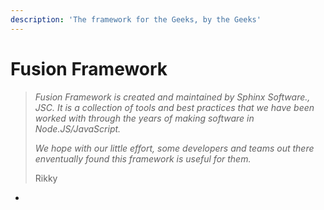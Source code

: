 ```yaml
---
description: 'The framework for the Geeks, by the Geeks'
---
```


# Fusion Framework

> _Fusion Framework is created and maintained by Sphinx Software., JSC. It is a collection of tools and best practices that we have been worked with through the years of making software in Node.JS/JavaScript._
>
> _We hope with our little effort, some developers and teams out there enventually found this framework is useful for them._
>
> Rikky



* 

